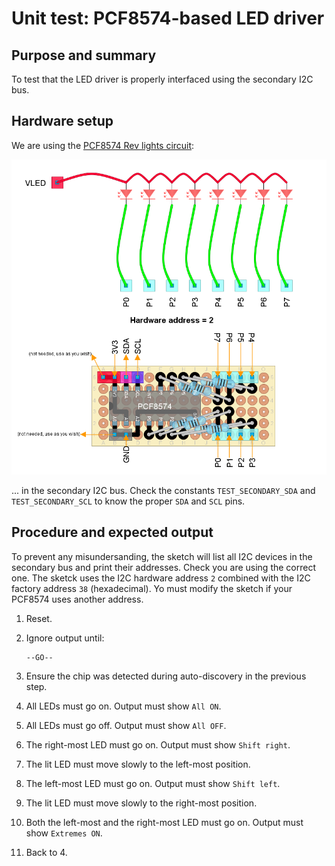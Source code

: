 # Unit test: PCF8574-based LED driver

## Purpose and summary

To test that the LED driver is properly interfaced using the secondary I2C bus.

## Hardware setup

We are using the [PCF8574 Rev lights circuit](../../../../../doc/hardware/ui/PCF8574RevLights/PCF8574RevLights.diy):

![PCF8574 Rev lights circuit](../../../../../doc/hardware/ui/PCF8574RevLights/PCF8574RevLights.png)

... in the secondary I2C bus.
Check the constants `TEST_SECONDARY_SDA` and `TEST_SECONDARY_SCL`
to know the proper `SDA` and `SCL` pins.

## Procedure and expected output

To prevent any misundersanding, the sketch will list all
I2C devices in the secondary bus and print their addresses.
Check you are using the correct one.
The sketck uses the I2C hardware address `2`
combined with the I2C factory address `38` (hexadecimal).
Yo must modify the sketch if your PCF8574 uses another address.

1. Reset.
2. Ignore output until:

   ```text
   --GO--
   ```

3. Ensure the chip was detected during auto-discovery
   in the previous step.
4. All LEDs must go on.
   Output must show `All ON`.
5. All LEDs must go off.
   Output must show `All OFF`.
6. The right-most LED must go on.
   Output must show `Shift right`.
7. The lit LED must move slowly to the left-most position.
8. The left-most LED must go on.
   Output must show `Shift left`.
9. The lit LED must move slowly to the right-most position.
10. Both the left-most and the right-most LED must go on.
    Output must show `Extremes ON`.
11. Back to 4.
